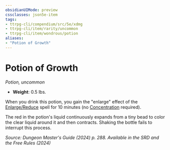 ```yaml
---
obsidianUIMode: preview
cssclasses: json5e-item
tags:
- ttrpg-cli/compendium/src/5e/xdmg
- ttrpg-cli/item/rarity/uncommon
- ttrpg-cli/item/wondrous/potion
aliases: 
- "Potion of Growth"
---
```

# Potion of Growth
*Potion, uncommon*  


- **Weight**: 0.5 lbs.

When you drink this potion, you gain the "enlarge" effect of the [Enlarge/Reduce](Інструменти%20ДМ/CLI/spells/enlarge-reduce-xphb.md) spell for 10 minutes (no [Concentration](Інструменти%20ДМ/CLI/rules/conditions.md#Concentration) required).

The red in the potion's liquid continuously expands from a tiny bead to color the clear liquid around it and then contracts. Shaking the bottle fails to interrupt this process.

*Source: Dungeon Master's Guide (2024) p. 288. Available in the <span title='Systems Reference Document (5.2)'>SRD</span> and the Free Rules (2024)*